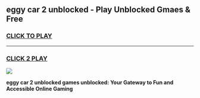 
## eggy car 2 unblocked - Play Unblocked Gmaes & Free
<h3>
<a href="https://news.freeplayer.one?title=eggy_car_2_unblocked&ref=23F">CLICK TO PLAY</a></h3>
<hr>

<h3>
<a href="https://news.freeplayer.one?title=eggy_car_2_unblocked&ref=23F">CLICK 2 PLAY</a>
  
</h3>

<a href="https://news.freeplayer.one?title=eggy_car_2_unblocked&ref=23F/"><img src="https://clearcache.store/games.png"></a>


**eggy car 2 unblocked games unblocked: Your Gateway to Fun and Accessible Online Gaming**
